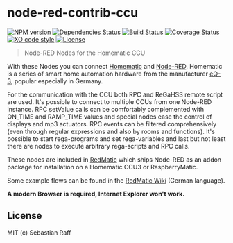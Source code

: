 # node-red-contrib-ccu

[![NPM version](https://badge.fury.io/js/node-red-contrib-ccu.svg)](http://badge.fury.io/js/node-red-contrib-ccu)
[![Dependencies Status](https://david-dm.org/HM-RedMatic/node-red-contrib-ccu/status.svg)](https://david-dm.org/HM-RedMatic/node-red-contrib-ccu)
[![Build Status](https://travis-ci.org/HM-RedMatic/node-red-contrib-ccu.svg?branch=master)](https://travis-ci.org/HM-RedMatic/node-red-contrib-ccu)
[![Coverage Status](https://coveralls.io/repos/github/HM-RedMatic/node-red-contrib-ccu/badge.svg?branch=master)](https://coveralls.io/github/HM-RedMatic/node-red-contrib-ccu?branch=master)
[![XO code style](https://img.shields.io/badge/code_style-XO-5ed9c7.svg)](https://github.com/sindresorhus/xo)
[![License][mit-badge]][mit-url]

> Node-RED Nodes for the Homematic CCU

With these Nodes you can connect [Homematic](https://github.com/hobbyquaker/awesome-homematic) and 
[Node-RED](https://nodered.org/). Homematic is a series of smart home automation hardware from the manufacturer 
[eQ-3](http://www.eq-3.de/), popular especially in Germany.

For the communication with the CCU both RPC and ReGaHSS remote script are used. It's possible to connect to multiple 
CCUs from one Node-RED instance. RPC setValue calls can be comfortably complemented with ON_TIME and RAMP_TIME values
and special nodes ease the control of displays and mp3 actuators. RPC events can be filtered comprehensively (even 
through regular expressions and also by rooms and functions). It's possible to start rega-programs and set 
rega-variables and last but not least there are nodes to execute arbitrary rega-scripts and RPC calls.

These nodes are included in [RedMatic](https://github.com/HM-RedMatic/RedMatic) which ships Node-RED as an addon package 
for installation on a Homematic CCU3 or RaspberryMatic.

Some example flows can be found in the [RedMatic Wiki](https://github.com/HM-RedMatic/RedMatic/wiki) (German language).

__A modern Browser is required, Internet Explorer won't work.__


## License

MIT (c) Sebastian Raff

[mit-badge]: https://img.shields.io/badge/License-MIT-blue.svg?style=flat
[mit-url]: LICENSE
